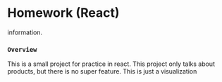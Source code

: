 # Homework (React)

information.

### `Overview`

This is a small project for practice in react. This project only talks about products, but there is no super feature. This is just a visualization


